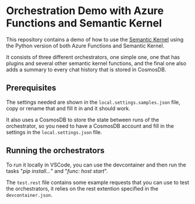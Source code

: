 # Orchestration Demo with Azure Functions and Semantic Kernel

This repository contains a demo of how to use the [Semantic Kernel](github.com/microsoft/semantic-kernel) using the Python version of both Azure Functions and Semantic Kernel.

It consists of three different orchestrators, one simple one, one that has plugins and several other semantic kernel functions, and the final one also adds a summary to every chat history that is stored in CosmosDB.

## Prerequisites
The settings needed are shown in the `local.settings.samples.json` file, copy or rename that and fill it in and it should work.

It also uses a CosmosDB to store the state between runs of the orchestrator, so you need to have a CosmosDB account and fill in the settings in the `local.settings.json` file.

## Running the orchestrators
To run it locally in VSCode, you can use the devcontainer and then run the tasks "_pip install..._" and "_func: host start_".

The `test.rest` file contains some example requests that you can use to test the orchestrators, it relies on the rest extention specified in the `devcontainer.json`.
